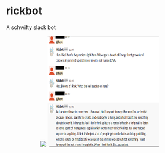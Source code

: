 # rickbot
A schwifty slack bot

<p align="center">
<img src="https://github.com/emreay-/rickbot/blob/master/media/rickbot1.png width="300" height="300"> <img src="https://github.com/emreay-/rickbot/blob/master/media/rickbot2.png" width="300" height="300"> 
</p>
